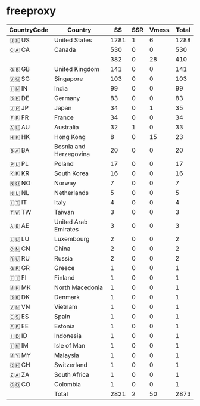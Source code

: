# freeproxy

|CountryCode|Country|SS|SSR|Vmess|Total|
|  ----  | ----  |  ----  | ----  |  ----  | ----  |
|🇺🇸 US|United States|1281|1|6|1288|
|🇨🇦 CA|Canada|530|0|0|530|
| ||382|0|28|410|
|🇬🇧 GB|United Kingdom|141|0|0|141|
|🇸🇬 SG|Singapore|103|0|0|103|
|🇮🇳 IN|India|99|0|0|99|
|🇩🇪 DE|Germany|83|0|0|83|
|🇯🇵 JP|Japan|34|0|1|35|
|🇫🇷 FR|France|34|0|0|34|
|🇦🇺 AU|Australia|32|1|0|33|
|🇭🇰 HK|Hong Kong|8|0|15|23|
|🇧🇦 BA|Bosnia and Herzegovina|20|0|0|20|
|🇵🇱 PL|Poland|17|0|0|17|
|🇰🇷 KR|South Korea|16|0|0|16|
|🇳🇴 NO|Norway|7|0|0|7|
|🇳🇱 NL|Netherlands|5|0|0|5|
|🇮🇹 IT|Italy|4|0|0|4|
|🇹🇼 TW|Taiwan|3|0|0|3|
|🇦🇪 AE|United Arab Emirates|3|0|0|3|
|🇱🇺 LU|Luxembourg|2|0|0|2|
|🇨🇳 CN|China|2|0|0|2|
|🇷🇺 RU|Russia|2|0|0|2|
|🇬🇷 GR|Greece|1|0|0|1|
|🇫🇮 FI|Finland|1|0|0|1|
|🇲🇰 MK|North Macedonia|1|0|0|1|
|🇩🇰 DK|Denmark|1|0|0|1|
|🇻🇳 VN|Vietnam|1|0|0|1|
|🇪🇸 ES|Spain|1|0|0|1|
|🇪🇪 EE|Estonia|1|0|0|1|
|🇮🇩 ID|Indonesia|1|0|0|1|
|🇮🇲 IM|Isle of Man|1|0|0|1|
|🇲🇾 MY|Malaysia|1|0|0|1|
|🇨🇭 CH|Switzerland|1|0|0|1|
|🇿🇦 ZA|South Africa|1|0|0|1|
|🇨🇴 CO|Colombia|1|0|0|1|
||Total|2821|2|50|2873|

